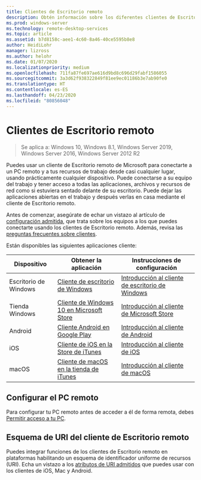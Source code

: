 ```yaml
---
title: Clientes de Escritorio remoto
description: Obtén información sobre los diferentes clientes de Escritorio remoto disponibles para todos los dispositivos.
ms.prod: windows-server
ms.technology: remote-desktop-services
ms.topic: article
ms.assetid: b7d8158c-aee1-4c60-8a46-40ce5595b8e8
author: HeidiLohr
manager: lizross
ms.author: helohr
ms.date: 01/07/2020
ms.localizationpriority: medium
ms.openlocfilehash: 711fa87fe697ae616d9bd8c696d29fabf1586055
ms.sourcegitcommit: 3a3d62f938322849f81ee9ec01186b3e7ab90fe0
ms.translationtype: HT
ms.contentlocale: es-ES
ms.lasthandoff: 04/23/2020
ms.locfileid: "80856048"
---
```

# <a name="remote-desktop-clients"></a>Clientes de Escritorio remoto

>Se aplica a: Windows 10, Windows 8.1, Windows Server 2019, Windows Server 2016, Windows Server 2012 R2

Puedes usar un cliente de Escritorio remoto de Microsoft para conectarte a un PC remoto y a tus recursos de trabajo desde casi cualquier lugar, usando prácticamente cualquier dispositivo. Puede conectarse a su equipo del trabajo y tener acceso a todas las aplicaciones, archivos y recursos de red como si estuviera sentado delante de su escritorio. Puede dejar las aplicaciones abiertas en el trabajo y después verlas en casa mediante el cliente de Escritorio remoto.

Antes de comenzar, asegúrate de echar un vistazo al artículo de [configuración admitida](remote-desktop-supported-config.md), que trata sobre los equipos a los que puedes conectarte usando los clientes de Escritorio remoto. Además, revisa las [preguntas frecuentes sobre clientes](remote-desktop-client-faq.md).

Están disponibles las siguientes aplicaciones cliente:

| Dispositivo          | Obtener la aplicación                                                                                                  | Instrucciones de configuración                                                                |
|-----------------|-----------------------------------------------------------------------------------------------------------------|-----------------------------------------------------------------------------------|
| Escritorio de Windows | [Cliente de escritorio de Windows](windowsdesktop.md#install-the-client)                                               | [Introducción al cliente de escritorio de Windows](windowsdesktop.md) |
| Tienda Windows   | [Cliente de Windows 10 en Microsoft Store](https://go.microsoft.com/fwlink/?LinkID=616709)                   | [Introducción al cliente de Microsoft Store](windows.md)          |
| Android         | [Cliente Android en Google Play](https://play.google.com/store/apps/details?id=com.microsoft.rdc.android)     | [Introducción al cliente de Android](remote-desktop-android.md) |
| iOS             | [Cliente de iOS en la Store de iTunes](https://itunes.apple.com/app/microsoft-remote-desktop/id714464092?mt=8)     | [Introducción al cliente de iOS](remote-desktop-ios.md)         |
| macOS           | [Cliente de macOS en la tienda de iTunes](https://itunes.apple.com/app/microsoft-remote-desktop/id1295203466?mt=12) | [Introducción al cliente de macOS](remote-desktop-mac.md)       |

## <a name="configuring-the-remote-pc"></a>Configurar el PC remoto

Para configurar tu PC remoto antes de acceder a él de forma remota, debes [Permitir acceso a tu PC](remote-desktop-allow-access.md).

## <a name="remote-desktop-client-uri-scheme"></a>Esquema de URI del cliente de Escritorio remoto

Puedes integrar funciones de los clientes de Escritorio remoto en plataformas habilitando un esquema de identificador uniforme de recursos (URI). Echa un vistazo a los [atributos de URI admitidos](remote-desktop-uri.md) que puedes usar con los clientes de iOS, Mac y Android.
